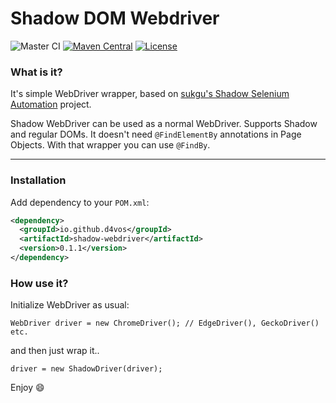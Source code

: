 # Shadow DOM Webdriver


![Master CI](https://github.com/d4vos/shadow-webdriver/actions/workflows/build.yml/badge.svg?branch=master)
[![Maven Central](https://img.shields.io/maven-central/v/io.github.d4vos/shadow-webdriver.svg?label=Maven%20Central)](https://search.maven.org/search?q=g:io.github.d4vos:shadow-webdriver)
[![License](https://img.shields.io/badge/License-Apache%202.0-blue.svg)](https://opensource.org/licenses/Apache-2.0)

### What is it?

It's simple WebDriver wrapper, based
on [sukgu's Shadow Selenium Automation](https://github.com/sukgu/shadow-automation-selenium) project.

Shadow WebDriver can be used as a normal WebDriver.
Supports Shadow and regular DOMs.
It doesn't need `@FindElementBy` annotations in Page Objects. With that wrapper you can use `@FindBy`.

---

### Installation

Add dependency to your `POM.xml`:

```xml
<dependency>
  <groupId>io.github.d4vos</groupId>
  <artifactId>shadow-webdriver</artifactId>
  <version>0.1.1</version>
</dependency>
```

### How use it?

Initialize WebDriver as usual:

`WebDriver driver = new ChromeDriver(); // EdgeDriver(), GeckoDriver() etc.`

and then just wrap it..

`driver = new ShadowDriver(driver);`

Enjoy 😄

